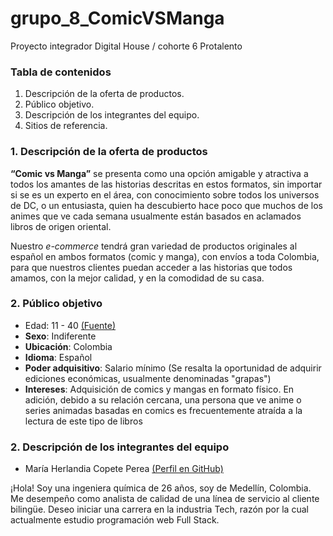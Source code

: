 # grupo_8_ComicVSManga
Proyecto integrador Digital House / cohorte 6 Protalento

### Tabla de contenidos
1. Descripción de la oferta de productos.
2. Público objetivo.
3. Descripción de los integrantes del equipo.
4. Sitios de referencia.

### 1. Descripción de la oferta de productos
**“Comic vs Manga”** se presenta como una opción amigable y atractiva a todos los amantes de las historias descritas en estos formatos, sin importar si se es un experto en el área, con conocimiento sobre todos los universos de DC, o un entusiasta, quien ha descubierto hace poco que muchos de los animes que ve cada semana usualmente están basados en aclamados libros de origen oriental.

Nuestro *e-commerce* tendrá gran variedad de productos originales al español en ambos formatos (comic y manga), con envíos a toda Colombia, para que nuestros clientes puedan acceder a las historias que todos amamos, con la mejor calidad, y en la comodidad de su casa.

### 2. Público objetivo
* Edad: 11 - 40 [(Fuente)](https://robimes.blogspot.com/2021/05/the-aging-demographic-of-comic-book.html#:~:text=They%20found%20that%20%22The%20most,the%20majority%20were%20from%20teenagers.)
* **Sexo**: Indiferente
* **Ubicación**: Colombia
* **Idioma**: Español
* **Poder adquisitivo**: Salario mínimo (Se resalta la oportunidad de adquirir ediciones económicas, usualmente denominadas "grapas")
* **Intereses**: Adquisición de comics y mangas en formato físico. En adición, debido a su relación cercana, una persona que ve anime o series animadas basadas en comics es frecuentemente atraída a la lectura de este tipo de libros

### 2. Descripción de los integrantes del equipo
* María Herlandia Copete Perea [(Perfil en GitHub)](https://github.com/mariecp27)

¡Hola! Soy una ingeniera química de 26 años, soy de Medellín, Colombia. Me desempeño como analista de calidad de una línea de servicio al cliente bilingüe. Deseo iniciar una carrera en la industria Tech, razón por la cual actualmente estudio programación web Full Stack.
